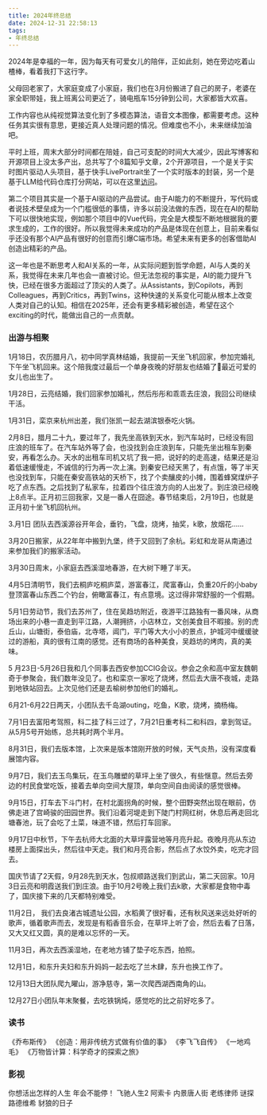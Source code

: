 ```yaml
---
title: 2024年终总结
date: 2024-12-31 22:58:13
tags:
- 年终总结
---
```

2024年是幸福的一年，因为每天有可爱女儿的陪伴，正如此刻，她在旁边吃着山楂棒，看着我打下这行字。

父母回老家了，大家庭变成了小家庭，我们也在3月份搬进了自己的房子，老婆在家全职带娃，我上班离公司更近了，骑电瓶车15分钟到公司，大家都皆大欢喜。

工作内容也从纯视觉算法变化到了多模态算法，语音文本图像，都需要考虑。这种任务其实很有意思，更接近真人处理问题的情况。但难度也不小，未来继续加油吧。

平时上班，周末大部分时间都在陪娃，自己可支配的时间大大减少，因此写博客和开源项目上没太多产出，总共写了个8篇知乎文章，2个开源项目，一个是关于实时图片驱动人头项目，基于快手LivePortrait坐了一个实时版本的封装，另一个是基于LLM给代码仓库打分网站，可以在这里[访问](https://lcs.simpleai.site/)。

第二个项目其实是一个基于AI驱动的产品尝试。由于AI能力的不断提升，写代码或者说技术壁垒成为一个门槛很低的事情，许多以前没法做的东西，现在在AI的帮助下可以很快地实现，例如那个项目中的Vue代码，完全是大模型不断地根据我的要求生成的，工作的很好。所以我觉得未来成功的产品是体现在创意上，目前来看似乎还没有那个AI产品有很好的创意而引爆C端市场。希望未来有更多的创客借助AI创造出精彩的产品。

这一年也是不断思考人和AI关系的一年，从实际问题到哲学命题，AI与人类的关系，我觉得在未来几年也会一直被讨论。但无法忽视的事实是，AI的能力提升飞快，已经在很多方面超过了顶尖的人类了。从Assistants，到Copilots，再到Colleagues，再到Critics，再到Twins，这种快速的关系变化可能从根本上改变人类对自己的认知。相信在2025年，还会有更多精彩被创造，希望在这个exciting的时代，能做出自己的一点贡献。
<!--more-->

### 出游与相聚
1月18日，农历腊月八，初中同学真林结婚，我提前一天坐飞机回家，参加完婚礼下午坐飞机回来。这个陪我度过最后一个单身夜晚的好朋友也结婚了🤣最近可爱的女儿也出生了。

1月28日，云亮结婚，我们回家参加婚礼，然后彤彤和乖乖去庄浪，我回公司继续干活。

1月31日，栾京来杭州出差，我们张凯一起去湖滨银泰吃火锅。

2月8日，腊月二十九，要过年了，我先坐高铁到天水，到汽车站时，已经没有回庄浪的班车了。在汽车站外等了会，也没找到会庄浪到车，只能先坐出租车到秦安，再看怎么办。天水的出租车司机又坑了我一把，说好的的走高速，结果还是沿着低速缓慢走，不诚信的行为再一次上演。到秦安已经天黑了，有点饿，等了半天也没找到车，只能在秦安高铁站的天桥下，找了个卖釀皮的小摊，围着蜂窝煤炉子吃了点东西。之后找到了私家车，拉着四个往庄浪方向的人出发了。到庄浪已经晚上8点半。正月初三回我家，又是一番人在囧途。春节结束后，2月19日，也就是正月初十坐飞机回杭州。

3.月1日 团队去西溪源谷开年会，垂钓，飞盘，烧烤，抽奖，k歌，放烟花……

3月20日搬家，从22年年中搬到九堡，终于又回到了余杭。彩虹和龙哥从南通过来参加我们的搬家活动。

3月30日周末，小家庭去西溪湿地春游，在大树下睡了半天。

4月5日清明节，我们去桐庐吃桐庐菜，游富春江，爬富春山，负重20斤的小baby登顶富春山东西二个钓台，俯瞰富春江，有点意境。这过得非常舒服的一个假期。

5月1日劳动节，我们去苏州了，住在吴趋坊附近，夜游平江路独有一番风味，从商场出来的小巷一直走到平江路，人潮拥挤，小店林立，文创美食目不暇接。别的虎丘山，山塘街，泰伯庙，北寺塔，阊门，平门等大大小小的景点，护城河中缓缓驶过的游船，真的很有江南的感觉。还有商场的各种美食，吴趋坊的烤肉，真的美味。

5 月23日-5月26日我和几个同事去西安参加CCIG会议。参会之余和高中室友魏朝奇于参聚会，我们数年没见了。也和栾京一家吃了烧烤，然后去大唐不夜城，走路到地铁站回去。上次见他们还是去榆树参加他们的婚礼。

6月21-6月22日两天，小团队去千岛湖outing，吃鱼，K歌，烧烤，摘杨梅。

7月1日去富阳考驾照，科二挂了科三过了，7月21日重考科二和科四，拿到驾证。从5月5号开始练，总共耗时两个半月。

8月31日，我们去版本馆，上次来是版本馆刚开放的时候，天气炎热，没有深度看展馆内容。

9月7日，我们去玉鸟集玩，在玉鸟雕塑的草坪上坐了很久，有些惬意。然后去旁边的村民食堂吃饭，接着去单向空间大屋顶，单向空间自由阅读的感觉很棒。

9月15日，打车去下斗门村，在村北面拐角的时候，整个田野突然出现在眼前，仿佛走进了宫崎骏的田园世界。我们沿着河堤走到下陡门村网红树，休息后再走回北塘春池，玩了会吃了土菜，味道不错，然后打车回家。

9月17日中秋节，下午去杭师大北面的大草坪露营地等月亮升起。夜晚月亮从东边楼房上面探出头，然后往中天走。我们和月亮合影，然后点了水饺外卖，吃完才回去。

国庆节请了2天假，9月28先到天水，包叔顺路送我们到武山，第二天回家。10月3日云亮和明霞送我们到庄浪。由于10月2号晚上我们去k歌，大家都是食物中毒了，国庆接下来的几天都特别难受。

11月2日， 我们去良渚古城遗址公园，水稻黄了很好看，还有秋风送来远处好听的歌声，循着歌声而去，发现是有稻香音乐会，在草坪上听了会，然后去看了日落，又大又红又圆，真的是难以忘怀的一天。

11月3日，再次去西溪湿地，在老地方铺了垫子吃东西，拍照。

12月1日，和东升夫妇和东升妈妈一起去吃了兰木肆，东升也换工作了。

12月13日大团队爬九曜山，游净慈寺，第一次爬西湖西南角的山。

12月27日小团队年末聚餐，去吃铁锅炖，感觉吃的比之前好吃多了。


### 读书
《乔布斯传》
《创造：用非传统方式做有价值的事》
《李飞飞自传》
《一地鸡毛》
《万物皆计算：科学奇才的探索之旅》

### 影视
你想活出怎样的人生
年会不能停！
飞驰人生2
阿索卡
内景唐人街
老练律师
谜探路德维希
豺狼的日子
